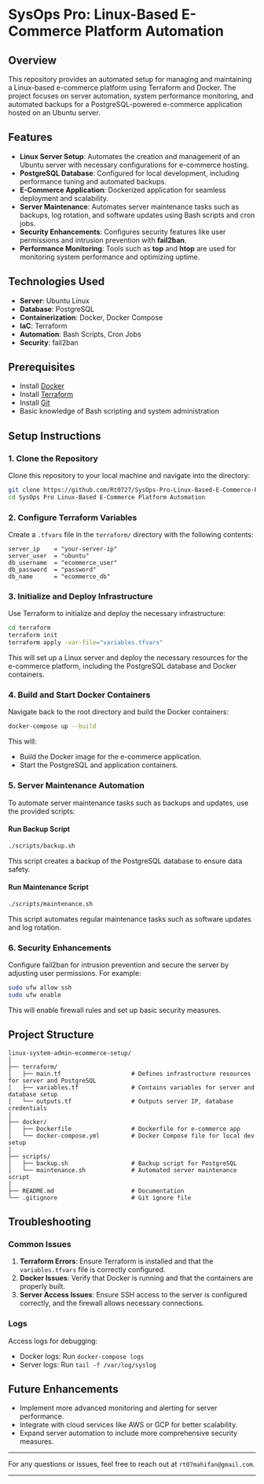 # SysOps Pro: Linux-Based E-Commerce Platform Automation

## Overview
This repository provides an automated setup for managing and maintaining a Linux-based e-commerce platform using Terraform and Docker. The project focuses on server automation, system performance monitoring, and automated backups for a PostgreSQL-powered e-commerce application hosted on an Ubuntu server.

## Features
- **Linux Server Setup**: Automates the creation and management of an Ubuntu server with necessary configurations for e-commerce hosting.
- **PostgreSQL Database**: Configured for local development, including performance tuning and automated backups.
- **E-Commerce Application**: Dockerized application for seamless deployment and scalability.
- **Server Maintenance**: Automates server maintenance tasks such as backups, log rotation, and software updates using Bash scripts and cron jobs.
- **Security Enhancements**: Configures security features like user permissions and intrusion prevention with **fail2ban**.
- **Performance Monitoring**: Tools such as **top** and **htop** are used for monitoring system performance and optimizing uptime.

## Technologies Used
- **Server**: Ubuntu Linux
- **Database**: PostgreSQL
- **Containerization**: Docker, Docker Compose
- **IaC**: Terraform
- **Automation**: Bash Scripts, Cron Jobs
- **Security**: fail2ban

## Prerequisites
- Install [Docker](https://www.docker.com/)
- Install [Terraform](https://www.terraform.io/)
- Install [Git](https://git-scm.com/)
- Basic knowledge of Bash scripting and system administration

## Setup Instructions

### 1. Clone the Repository
Clone this repository to your local machine and navigate into the directory:
```bash
git clone https://github.com/Rt0727/SysOps-Pro-Linux-Based-E-Commerce-Platform-Automation.git
cd SysOps Pro Linux-Based E-Commerce Platform Automation
```

### 2. Configure Terraform Variables
Create a `.tfvars` file in the `terraform/` directory with the following contents:
```hcl
server_ip    = "your-server-ip"
server_user  = "ubuntu"
db_username  = "ecommerce_user"
db_password  = "password"
db_name      = "ecommerce_db"
```

### 3. Initialize and Deploy Infrastructure
Use Terraform to initialize and deploy the necessary infrastructure:
```bash
cd terraform
terraform init
terraform apply -var-file="variables.tfvars"
```
This will set up a Linux server and deploy the necessary resources for the e-commerce platform, including the PostgreSQL database and Docker containers.

### 4. Build and Start Docker Containers
Navigate back to the root directory and build the Docker containers:
```bash
docker-compose up --build
```
This will:
- Build the Docker image for the e-commerce application.
- Start the PostgreSQL and application containers.

### 5. Server Maintenance Automation
To automate server maintenance tasks such as backups and updates, use the provided scripts:

#### Run Backup Script
```bash
./scripts/backup.sh
```
This script creates a backup of the PostgreSQL database to ensure data safety.

#### Run Maintenance Script
```bash
./scripts/maintenance.sh
```
This script automates regular maintenance tasks such as software updates and log rotation.

### 6. Security Enhancements
Configure fail2ban for intrusion prevention and secure the server by adjusting user permissions. For example:
```bash
sudo ufw allow ssh
sudo ufw enable
```
This will enable firewall rules and set up basic security measures.

## Project Structure
```plaintext
linux-system-admin-ecommerce-setup/
│
├── terraform/
│   ├── main.tf                    # Defines infrastructure resources for server and PostgreSQL
│   ├── variables.tf               # Contains variables for server and database setup
│   └── outputs.tf                 # Outputs server IP, database credentials
│
├── docker/
│   ├── Dockerfile                 # Dockerfile for e-commerce app
│   └── docker-compose.yml         # Docker Compose file for local dev setup
│
├── scripts/
│   ├── backup.sh                  # Backup script for PostgreSQL
│   └── maintenance.sh             # Automated server maintenance script
│
├── README.md                      # Documentation
└── .gitignore                     # Git ignore file
```

## Troubleshooting

### Common Issues
1. **Terraform Errors**: Ensure Terraform is installed and that the `variables.tfvars` file is correctly configured.
2. **Docker Issues**: Verify that Docker is running and that the containers are properly built.
3. **Server Access Issues**: Ensure SSH access to the server is configured correctly, and the firewall allows necessary connections.

### Logs
Access logs for debugging:
- Docker logs: Run `docker-compose logs`
- Server logs: Run `tail -f /var/log/syslog`

## Future Enhancements
- Implement more advanced monitoring and alerting for server performance.
- Integrate with cloud services like AWS or GCP for better scalability.
- Expand server automation to include more comprehensive security measures.

---

For any questions or issues, feel free to reach out at `rt07mahifan@gmail.com`.

---